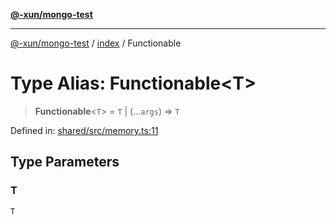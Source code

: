 [**@-xun/mongo-test**](../../README.md)

***

[@-xun/mongo-test](../../README.md) / [index](../README.md) / Functionable

# Type Alias: Functionable\<T\>

> **Functionable**\<`T`\> = `T` \| (...`args`) => `T`

Defined in: [shared/src/memory.ts:11](https://github.com/Xunnamius/mongo-utils/blob/a6c2112fab3deadd3d025a547cf8d9c912b8daa6/packages/shared/src/memory.ts#L11)

## Type Parameters

### T

`T`
